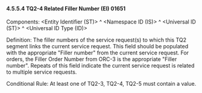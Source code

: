 #### 4.5.5.4 TQ2-4 Related Filler Number (EI) 01651

Components: &lt;Entity Identifier (ST)> ^ &lt;Namespace ID (IS)> ^ &lt;Universal ID (ST)> ^ &lt;Universal ID Type (ID)>

Definition: The filler numbers of the service request(s) to which this TQ2 segment links the current service request. This field should be populated with the appropriate "Filler number" from the current service request. For orders, the Filler Order Number from ORC-3 is the appropriate "Filler number". Repeats of this field indicate the current service request is related to multiple service requests.

Conditional Rule: At least one of TQ2-3, TQ2-4, TQ2-5 must contain a value.
